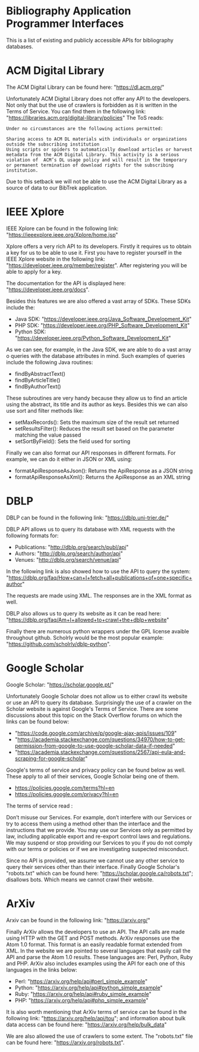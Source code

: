 # Bibliography Application Programmer Interfaces

This is a list of existing and publicly accessible APIs for bibliography databases.

# ACM Digital Library

The ACM Digital Library can be found here: "https://dl.acm.org/"

Unfortunately ACM Digital Library does not offer any API to the developers.
Not only that but the use of crawlers is forbidden as it is written in the Terms of Service. You can find them in the following link: "https://libraries.acm.org/digital-library/policies"
The ToS reads:

    Under no circumstances are the following actions permitted:

    Sharing access to ACM DL materials with individuals or organizations outside the subscribing institution
    Using scripts or spiders to automatically download articles or harvest metadata from the ACM Digital Library. This activity is a serious violation of  ACM’s DL usage policy and will result in the temporary or permanent termination of download rights for the subscribing institution.

Due to this setback we will not be able to use the ACM Digital Library as a source of data to our BibTrek application.

# IEEE Xplore

IEEE Xplore can be found in the following link: "https://ieeexplore.ieee.org/Xplore/home.jsp"

Xplore offers a very rich API to its developers. Firstly it requires us to obtain a key for us to be able to use it. First you have to register yourself in the IEEE Xplore website in the following link: "https://developer.ieee.org/member/register". After registering you will be able to apply for a key. 

The documentation for the API is displayed here: "https://developer.ieee.org/docs".

Besides this features we are also offered a vast array of SDKs. These SDKs include the:
  - Java SDK: "https://developer.ieee.org/Java_Software_Development_Kit"
  - PHP SDK: "https://developer.ieee.org/PHP_Software_Development_Kit"
  - Python SDK: "https://developer.ieee.org/Python_Software_Development_Kit"

As we can see, for example, in the Java SDK, we are able to do a vast array o queries with the database attributes in mind. Such examples of queries include the following Java routines:

  - findByAbstractText()
  - findByArticleTitle()
  - findByAuthorText()

These subroutines are very handy because they allow us to find an article using the abstract, its title and its author as keys.
Besides this we can also use sort and filter methods like:
  
  - setMaxRecords(): Sets the maximum size of the result set returned
  - setResultsFilter(): Reduces the result set based on the parameter matching the value passed
  - setSortByField(): Sets the field used for sorting

Finally we can also format our API responses in different formats. For example, we can do it either in JSON or XML using:

  - formatApiResponseAsJson(): Returns the ApiResponse as a JSON string
  - formatApiResponseAsXml(): Returns the ApiResponse as an XML string

# DBLP 

DBLP can be found in the following link: "https://dblp.uni-trier.de/"

DBLP API allows us to query its database with XML requests with the following formats for:
  
  - Publications: "http://dblp.org/search/publ/api"
  - Authors: "http://dblp.org/search/author/api"
  - Venues: "http://dblp.org/search/venue/api"

In the following link is also showed how to use the API to query the system: "https://dblp.org/faq/How+can+I+fetch+all+publications+of+one+specific+author"

The requests are made using XML. The responses are in the XML format as well.

DBLP also allows us to query its website as it can be read here: "https://dblp.org/faq/Am+I+allowed+to+crawl+the+dblp+website"

Finally there are numerous python wrappers under the GPL license avaible throughout github. Scholrly would be the most popular example: "https://github.com/scholrly/dblp-python".

# Google Scholar 

Google Scholar: "https://scholar.google.pt/"

Unfortunately Google Scholar does not allow us to either crawl its website or use an API to query its database.
Surprisingly the use of a crawler on the Scholar website is against Google's Terms of Service.
There are some discussions about this topic on the Stack Overflow forums on which the links can be found below:
  
  - "https://code.google.com/archive/p/google-ajax-apis/issues/109"
  - "https://academia.stackexchange.com/questions/34970/how-to-get-permission-from-google-to-use-google-scholar-data-if-needed"
  - "https://academia.stackexchange.com/questions/2567/api-eula-and-scraping-for-google-scholar"

Google's terms of service and privacy policy can be found below as well. These apply to all of their services, Google Scholar being one of them.

  - https://policies.google.com/terms?hl=en
  - https://policies.google.com/privacy?hl=en

The terms of service read :
  
  Don’t misuse our Services. For example, don’t interfere with our Services or try to access them using a method other than the interface and the instructions that we provide. You may use our Services only as permitted by law, including applicable export and re-export control laws and regulations. We may suspend or stop providing our Services to you if you do not comply with our terms or policies or if we are investigating suspected misconduct.

Since no API is provided, we assume we cannot use any other service to query their services other than their interface.
Finally Google Scholar's "robots.txt" which can be found here: "https://scholar.google.ca/robots.txt"; disallows bots. Which means we cannot crawl their website.

# ArXiv

Arxiv can be found in the following link: "https://arxiv.org/"

Finally ArXiv allows the developers to use an API. The API calls are made using HTTP with the GET and POST methods.
ArXiv responses use the Atom 1.0 format. This format is an easily readable format extended from XML.
In the website we are pointed to several languages that easily call the API and parse the Atom 1.0 results. These languages are: Perl, Python, Ruby and PHP. ArXiv also includes examples using the API for each one of this languages in the links below:

  - Perl: "https://arxiv.org/help/api#perl_simple_example"
  - Python: "https://arxiv.org/help/api#python_simple_example"
  - Ruby: "https://arxiv.org/help/api#ruby_simple_example"
  - PHP: "https://arxiv.org/help/api#php_simple_example"

It is also worth mentioning that ArXiv terms of service can be found in the following link: "https://arxiv.org/help/api/tou"; and information about bulk data access can be found here: "https://arxiv.org/help/bulk_data"

We are also allowed the use of crawlers to some extent. The "robots.txt" file can be found here: "https://arxiv.org/robots.txt".
